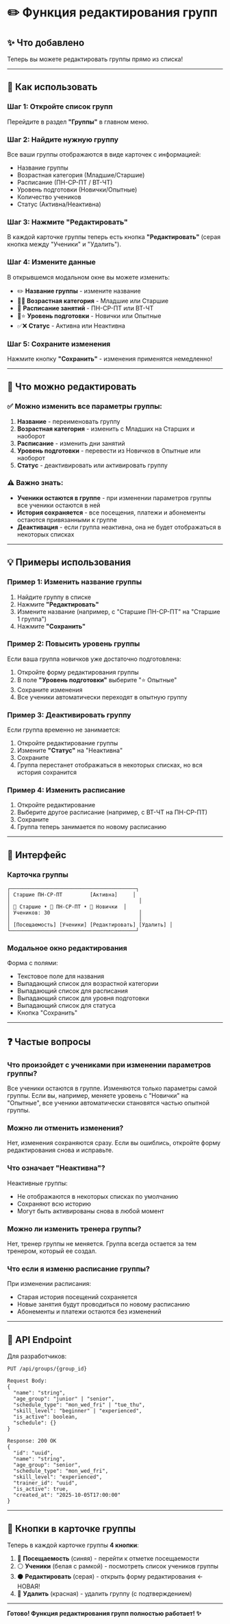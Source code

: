 # ✏️ Функция редактирования групп

## ✨ Что добавлено

Теперь вы можете редактировать группы прямо из списка!

---

## 📝 Как использовать

### Шаг 1: Откройте список групп

Перейдите в раздел **"Группы"** в главном меню.

### Шаг 2: Найдите нужную группу

Все ваши группы отображаются в виде карточек с информацией:
- Название группы
- Возрастная категория (Младшие/Старшие)
- Расписание (ПН-СР-ПТ / ВТ-ЧТ)
- Уровень подготовки (Новички/Опытные)
- Количество учеников
- Статус (Активна/Неактивна)

### Шаг 3: Нажмите "Редактировать"

В каждой карточке группы теперь есть кнопка **"Редактировать"** (серая кнопка между "Ученики" и "Удалить").

### Шаг 4: Измените данные

В открывшемся модальном окне вы можете изменить:

- ✏️ **Название группы** - измените название
- 👶👨 **Возрастная категория** - Младшие или Старшие
- 📅 **Расписание занятий** - ПН-СР-ПТ или ВТ-ЧТ
- 🌱⭐ **Уровень подготовки** - Новички или Опытные
- ✅❌ **Статус** - Активна или Неактивна

### Шаг 5: Сохраните изменения

Нажмите кнопку **"Сохранить"** - изменения применятся немедленно!

---

## 🎯 Что можно редактировать

### ✅ Можно изменить все параметры группы:

1. **Название** - переименовать группу
2. **Возрастная категория** - изменить с Младших на Старших и наоборот
3. **Расписание** - изменить дни занятий
4. **Уровень подготовки** - перевести из Новичков в Опытные или наоборот
5. **Статус** - деактивировать или активировать группу

### ⚠️ Важно знать:

- **Ученики остаются в группе** - при изменении параметров группы все ученики остаются в ней
- **История сохраняется** - все посещения, платежи и абонементы остаются привязанными к группе
- **Деактивация** - если группа неактивна, она не будет отображаться в некоторых списках

---

## 💡 Примеры использования

### Пример 1: Изменить название группы

1. Найдите группу в списке
2. Нажмите **"Редактировать"**
3. Измените название (например, с "Старшие ПН-СР-ПТ" на "Старшие 1 группа")
4. Нажмите **"Сохранить"**

### Пример 2: Повысить уровень группы

Если ваша группа новичков уже достаточно подготовлена:

1. Откройте форму редактирования группы
2. В поле **"Уровень подготовки"** выберите "⭐ Опытные"
3. Сохраните изменения
4. Все ученики автоматически переходят в опытную группу

### Пример 3: Деактивировать группу

Если группа временно не занимается:

1. Откройте редактирование группы
2. Измените **"Статус"** на "Неактивна"
3. Сохраните
4. Группа перестанет отображаться в некоторых списках, но вся история сохранится

### Пример 4: Изменить расписание

1. Откройте редактирование
2. Выберите другое расписание (например, с ВТ-ЧТ на ПН-СР-ПТ)
3. Сохраните
4. Группа теперь занимается по новому расписанию

---

## 🎨 Интерфейс

### Карточка группы

```
┌─────────────────────────────────────────┐
│ Старшие ПН-СР-ПТ         [Активна]     │
│                                          │
│ 👨 Старшие • 📅 ПН-СР-ПТ • 🌱 Новички  │
│ Учеников: 30                             │
│                                          │
│ [Посещаемость] [Ученики] [Редактировать] [Удалить] │
└─────────────────────────────────────────┘
```

### Модальное окно редактирования

Форма с полями:
- Текстовое поле для названия
- Выпадающий список для возрастной категории
- Выпадающий список для расписания
- Выпадающий список для уровня подготовки
- Выпадающий список для статуса
- Кнопка "Сохранить"

---

## ❓ Частые вопросы

### Что произойдет с учениками при изменении параметров группы?

Все ученики остаются в группе. Изменяются только параметры самой группы. Если вы, например, меняете уровень с "Новички" на "Опытные", все ученики автоматически становятся частью опытной группы.

### Можно ли отменить изменения?

Нет, изменения сохраняются сразу. Если вы ошиблись, откройте форму редактирования снова и исправьте.

### Что означает "Неактивна"?

Неактивные группы:
- Не отображаются в некоторых списках по умолчанию
- Сохраняют всю историю
- Могут быть активированы снова в любой момент

### Можно ли изменить тренера группы?

Нет, тренер группы не меняется. Группа всегда остается за тем тренером, который ее создал.

### Что если я изменю расписание группы?

При изменении расписания:
- Старая история посещений сохраняется
- Новые занятия будут проводиться по новому расписанию
- Абонементы и платежи остаются без изменений

---

## 🔄 API Endpoint

Для разработчиков:

```
PUT /api/groups/{group_id}

Request Body:
{
  "name": "string",
  "age_group": "junior" | "senior",
  "schedule_type": "mon_wed_fri" | "tue_thu",
  "skill_level": "beginner" | "experienced",
  "is_active": boolean,
  "schedule": {}
}

Response: 200 OK
{
  "id": "uuid",
  "name": "string",
  "age_group": "senior",
  "schedule_type": "mon_wed_fri",
  "skill_level": "experienced",
  "trainer_id": "uuid",
  "is_active": true,
  "created_at": "2025-10-05T17:00:00"
}
```

---

## 🎯 Кнопки в карточке группы

Теперь в каждой карточке группы **4 кнопки**:

1. 🔵 **Посещаемость** (синяя) - перейти к отметке посещаемости
2. ⚪ **Ученики** (белая с рамкой) - посмотреть список учеников группы
3. ⚫ **Редактировать** (серая) - открыть форму редактирования ← НОВАЯ!
4. 🔴 **Удалить** (красная) - удалить группу (с подтверждением)

---

**Готово! Функция редактирования групп полностью работает! ✨**
